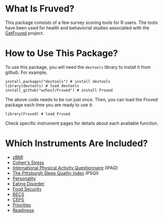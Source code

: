 # What Is Fruved?

This package consists of a few survey scoring tools for R users. The tools have been used for health and behaviorial studies associated with the [GetFruved](http://fruved.com/) project. 

# How to Use This Package?

To use this package, you will need the `devtools` library to install it from github. 
For example, 

```
install.packages("devtools") # install devtools
library(devtools) # load devtools
install_github("wzhou7/Fruved") # install Fruved
```

The above code needs to be run just once.
Then, you can load the Fruved package each time you are ready to use it:

```
library(Fruved) # load Fruved
```

Check specific instrument pages for details about each available function.

# Which Instruments Are Included?

* [zBMI](BMI.md)
* [Cohen's Stress](Stress14.md)
* [International Physical Activity Questionnaire](IPAQ.md) (IPAQ)
* [The Pittsburgh Sleep Quality Index](PSQI.md) (PSQI)
* [Personality](Personality.md)
* [Eating Disorder](ED.md)
* [Food Security](FS.md)
* [BECS](BECS.md)
* [CEPS](CEPS.md)
* [Priorities](Priorities.md)
* [Readiness](Readiness.md)
